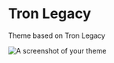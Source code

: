 # Tron Legacy

Theme based on Tron Legacy

![A screenshot of your theme](https://github.com/lok05philosophy/tron-legacy-syntax-atom/blob/master/screen-shot.png)
